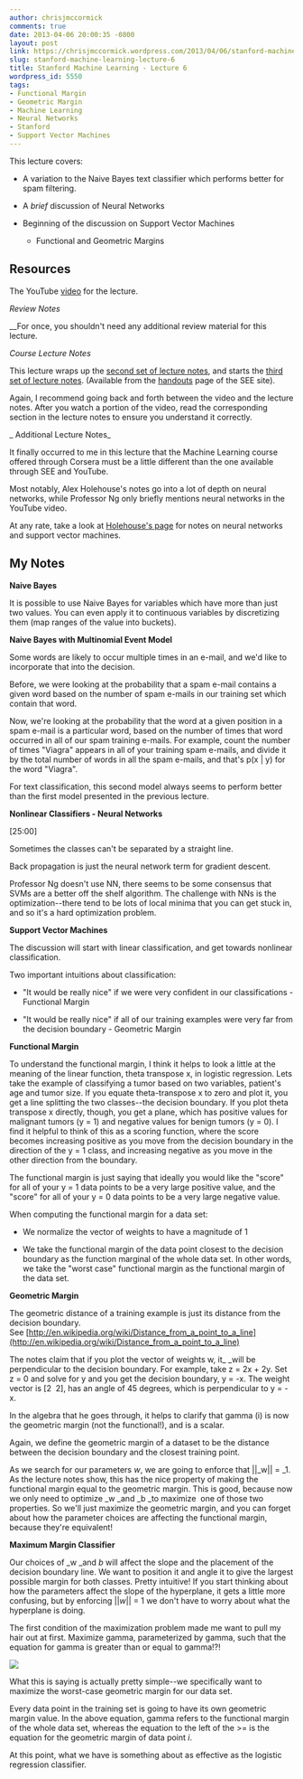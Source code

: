 ```yaml
---
author: chrisjmccormick
comments: true
date: 2013-04-06 20:00:35 -0800
layout: post
link: https://chrisjmccormick.wordpress.com/2013/04/06/stanford-machine-learning-lecture-6/
slug: stanford-machine-learning-lecture-6
title: Stanford Machine Learning - Lecture 6
wordpress_id: 5550
tags:
- Functional Margin
- Geometric Margin
- Machine Learning
- Neural Networks
- Stanford
- Support Vector Machines
---
```


This lecture covers:



	
  * A variation to the Naive Bayes text classifier which performs better for spam filtering.

	
  * A _brief_ discussion of Neural Networks

	
  * Beginning of the discussion on Support Vector Machines

	
    * Functional and Geometric Margins







## **Resources**


The YouTube [video](http://www.youtube.com/watch?v=qyyJKd-zXRE) for the lecture.

_Review Notes_

__For once, you shouldn't need any additional review material for this lecture.

_Course Lecture Notes_

This lecture wraps up the [second set of lecture notes](http://see.stanford.edu/materials/aimlcs229/cs229-notes2.pdf), and starts the [third set of lecture notes](http://see.stanford.edu/materials/aimlcs229/cs229-notes3.pdf). (Available from the [handouts](http://see.stanford.edu/see/materials/aimlcs229/handouts.aspx) page of the SEE site).

Again, I recommend going back and forth between the video and the lecture notes. After you watch a portion of the video, read the corresponding section in the lecture notes to ensure you understand it correctly.

_ Additional Lecture Notes_

It finally occurred to me in this lecture that the Machine Learning course offered through Corsera must be a little different than the one available through SEE and YouTube.

Most notably, Alex Holehouse's notes go into a lot of depth on neural networks, while Professor Ng only briefly mentions neural networks in the YouTube video.

At any rate, take a look at [Holehouse's page](http://www.holehouse.org/mlclass/) for notes on neural networks and support vector machines.


## My Notes


**Naive Bayes**

It is possible to use Naive Bayes for variables which have more than just two values. You can even apply it to continuous variables by discretizing them (map ranges of the value into buckets).

**Naive Bayes with Multinomial Event Model**

Some words are likely to occur multiple times in an e-mail, and we'd like to incorporate that into the decision.

Before, we were looking at the probability that a spam e-mail contains a given word based on the number of spam e-mails in our training set which contain that word.

Now, we're looking at the probability that the word at a given position in a spam e-mail is a particular word, based on the number of times that word occurred in all of our spam training e-mails. For example, count the number of times "Viagra" appears in all of your training spam e-mails, and divide it by the total number of words in all the spam e-mails, and that's p(x | y) for the word "Viagra".

For text classification, this second model always seems to perform better than the first model presented in the previous lecture.

**Nonlinear Classifiers - Neural Networks**

[25:00]

Sometimes the classes can't be separated by a straight line.

Back propagation is just the neural network term for gradient descent.

Professor Ng doesn't use NN, there seems to be some consensus that SVMs are a better off the shelf algorithm. The challenge with NNs is the optimization--there tend to be lots of local minima that you can get stuck in, and so it's a hard optimization problem.

**Support Vector Machines**

The discussion will start with linear classification, and get towards nonlinear classification.

Two important intuitions about classification:



	
  * "It would be really nice" if we were very confident in our classifications - Functional Margin

	
  * "It would be really nice" if all of our training examples were very far from the decision boundary - Geometric Margin


**Functional Margin**

To understand the functional margin, I think it helps to look a little at the meaning of the linear function, theta transpose x, in logistic regression. Lets take the example of classifying a tumor based on two variables, patient's age and tumor size. If you equate theta-transpose x to zero and plot it, you get a line splitting the two classes--the decision boundary. If you plot theta transpose x directly, though, you get a plane, which has positive values for malignant tumors (y = 1) and negative values for benign tumors (y = 0). I find it helpful to think of this as a scoring function, where the score becomes increasing positive as you move from the decision boundary in the direction of the y = 1 class, and increasing negative as you move in the other direction from the boundary.

The functional margin is just saying that ideally you would like the "score" for all of your y = 1 data points to be a very large positive value, and the "score" for all of your y = 0 data points to be a very large negative value.

When computing the functional margin for a data set:



	
  * We normalize the vector of weights to have a magnitude of 1

	
  * We take the functional margin of the data point closest to the decision boundary as the function marginal of the whole data set. In other words, we take the "worst case" functional margin as the functional margin of the data set.


**Geometric Margin**

The geometric distance of a training example is just its distance from the decision boundary. See [http://en.wikipedia.org/wiki/Distance_from_a_point_to_a_line](http://en.wikipedia.org/wiki/Distance_from_a_point_to_a_line)

The notes claim that if you plot the vector of weights w, it_ _will be perpendicular to the decision boundary. For example, take z = 2x + 2y. Set z = 0 and solve for y and you get the decision boundary, y = -x. The weight vector is [2  2], has an angle of 45 degrees, which is perpendicular to y = -x.

In the algebra that he goes through, it helps to clarify that gamma (i) is now the geometric margin (not the functional!), and is a scalar.

Again, we define the geometric margin of a dataset to be the distance between the decision boundary and the closest training point.

As we search for our parameters _w_, we are going to enforce that ||_w|| = _1. As the lecture notes show, this has the nice property of making the functional margin equal to the geometric margin. This is good, because now we only need to optimize _w _and _b _to maximize  one of those two properties. So we'll just maximize the geometric margin, and you can forget about how the parameter choices are affecting the functional margin, because they're equivalent!

**Maximum Margin Classifier**

Our choices of _w _and _b_ will affect the slope and the placement of the decision boundary line. We want to position it and angle it to give the largest possible margin for both classes. Pretty intuitive! If you start thinking about how the parameters affect the slope of the hyperplane, it gets a little more confusing, but by enforcing ||_w_|| = 1 we don't have to worry about what the hyperplane is doing.

The first condition of the maximization problem made me want to pull my hair out at first. Maximize gamma, parameterized by gamma, such that the equation for gamma is greater than or equal to gamma!?!

**![](https://lh4.googleusercontent.com/CiS-p3h0iVZVEJdifXsrYpss9H3Ng5bFKzt5MZ0y7gPfnYvQWObbUIOdlbyiU13brLGE8YZD7KL2oPKKu7L68I-_skq-7XFNo5hYqycS2oBGtT8YcR4JjZm7)**

What this is saying is actually pretty simple--we specifically want to maximize the worst-case geometric margin for our data set.

Every data point in the training set is going to have its own geometric margin value. In the above equation, gamma refers to the functional margin of the whole data set, whereas the equation to the left of the >= is the equation for the geometric margin of data point _i_.

At this point, what we have is something about as effective as the logistic regression classifier.


